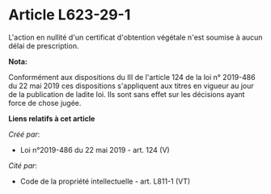 # Article L623-29-1

L'action en nullité d'un certificat d'obtention végétale n'est soumise à aucun délai de prescription.

**Nota:**

Conformément aux dispositions du III de l'article 124 de la loi n° 2019-486 du 22 mai 2019 ces dispositions s'appliquent aux
titres en vigueur au jour de la publication de ladite loi. Ils sont sans effet sur les décisions ayant force de chose jugée.

**Liens relatifs à cet article**

_Créé par_:

  - Loi n°2019-486 du 22 mai 2019 - art. 124 (V)

_Cité par_:

  - Code de la propriété intellectuelle - art. L811-1 (VT)
